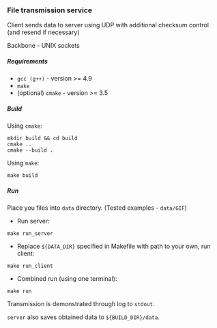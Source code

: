 ### File transmission service

Client sends data to server using UDP with additional checksum control (and resend if necessary)

Backbone - UNIX sockets

##### Requirements
- `gcc (g++)` - version >= 4.9
- `make`
- (optional) `cmake` - version >= 3.5

##### Build

Using `cmake`:
```shell
mkdir build && cd build
cmake ..
cmake --build .
```

Using `make`:
```shell
make build
```

##### Run

Place you files into `data` directory. (Tested examples - `data/GIF`)

- Run server:
```shell
make run_server
```
- Replace `${DATA_DIR}` specified in Makefile with path to your own, run client:
```shell
make run_client
```

- Combined run (using one terminal):
```shell
make run
```

Transmission is demonstrated through log to `stdout`.

`server` also saves obtained data to `${BUILD_DIR}/data`.